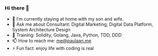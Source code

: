 ### Hi there 👋

<!--
**weburnit/weburnit** is a ✨ _special_ ✨ repository because its `README.md` (this file) appears on your GitHub profile.

Here are some ideas to get you started:

-->
- 🌱 I’m currently staying at home with my son and wife.
- 💬 Ask me about Consultant: Digital Marketing, Digital Data Platform, System Architecture Design
- 🧠 Training: Solidity, Golang, Java, Python, TDD, DDD
- 📫 How to reach me: me@paulaan.me
- ⚡ Fun fact: enjoy life with coding is real
